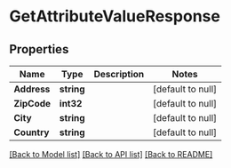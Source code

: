 # GetAttributeValueResponse

## Properties
Name | Type | Description | Notes
------------ | ------------- | ------------- | -------------
**Address** | **string** |  | [default to null]
**ZipCode** | **int32** |  | [default to null]
**City** | **string** |  | [default to null]
**Country** | **string** |  | [default to null]

[[Back to Model list]](../README.md#documentation-for-models) [[Back to API list]](../README.md#documentation-for-api-endpoints) [[Back to README]](../README.md)

